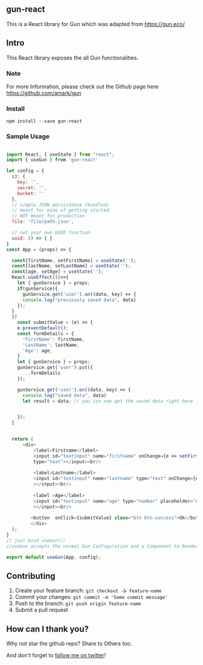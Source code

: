## gun-react

This is a React library for Gun which was adapted from https://gun.eco/



## Intro

This React library exposes the all Gun functionalities.

### Note
For more Information, please check out the Github page here https://github.com/amark/gun 

### Install
```
npm install --save gun-react
```


### Sample Usage

```javascript

import React, { useState } from "react";
import { useGun } from 'gun-react'

let config = {
  s3: {
    key: '',
    secret: '',
    bucket: ''
  },
  // simple JSON persistence (bundled)
  // meant for ease of getting started
  // NOT meant for production
  file: 'file/path.json',

  // set your own UUID function
  uuid: () => { }
}
const App = (props) => {

  const[firstName, setFirstName] = useState('');
  const[lastName, setLastName] = useState('');
  const[age, setAge] = useState(''); 
  React.useEffect(()=>{
    let { gunService } = props;
    if(gunService){
      gunService.get('user').on((data, key) => {
      console.log("previously saved data", data)
    });
  }
  })
    const submitValue = (e) => {
    e.preventDefault();
    const formDetails = {
      'FirstName': firstName,
      'LastName': lastName,
      'Age': age,
    }
    let { gunService } = props;
    gunService.get('user').put({
      ...formDetails
    });

    gunService.get('user').on((data, key) => {
      console.log("saved data", data)
      let result = data; // you can now get the saved data right here


    });
  }


  return (
      <div>
          <label>Firstname</label>
          <input id="textinput" name="firstname" onChange={e => setFirstName(e.target.value)} 
          type="text"></input><br/>
          
          <label>Lastname</label>
          <input id="textinput" name="lastname" type="text" onChange={e => setLastName(e.target.value)} 
          ></input><br/>
           
          <label >Age</label>
          <input id="textinput" name="age" type="number" placeholder="Age" onChange={e => setAge(e.target.value)}
          ></input><br/>
          
         <button  onClick={submitValue} class="btn btn-success">Ok</button>
         </div>
  );
}
// just bind useGun();
//useGun accepts the normal Gun Configuration and a Component to Render and then returns gunService as a Property

export default useGun(App, config);


```



## Contributing
1. Create your feature branch: `git checkout -b feature-name`
2. Commit your changes: `git commit -m 'Some commit message'`
3. Push to the branch: `git push origin feature-name`
4. Submit a pull request 

## How can I thank you?

Why not star the github repo? Share to Others too.

And don't forget to [follow me on twitter](https://twitter.com/allindeveloper)!


